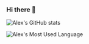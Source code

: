 ### Hi there 👋

<!--
**alexhyang/alexhyang** is a ✨ _special_ ✨ repository because its `README.md` (this file) appears on your GitHub profile.

Here are some ideas to get you started:

- 🔭 I’m currently working on ...
- 🌱 I’m currently learning ...
- 👯 I’m looking to collaborate on ...
- 🤔 I’m looking for help with ...
- 💬 Ask me about ...
- 📫 How to reach me: ...
- 😄 Pronouns: ...
- ⚡ Fun fact: ...
-->

![Alex's GitHub stats](https://github-readme-stats.vercel.app/api?username=alexhyang&show_icons=true&hide_border=true)

![Alex's Most Used Language](https://github-readme-stats.vercel.app/api/top-langs/?username=alexhyang&layout=compact&hide_border=true&langs_count=8)
